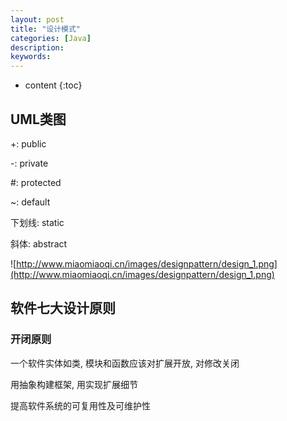 ```yaml
---
layout: post
title: "设计模式"
categories: [Java]
description:
keywords:
---
```


* content
{:toc}


## UML类图

+: public

-: private

#: protected

~: default

下划线: static

斜体: abstract

![http://www.miaomiaoqi.cn/images/designpattern/design_1.png](http://www.miaomiaoqi.cn/images/designpattern/design_1.png)

## 软件七大设计原则

### 开闭原则

一个软件实体如类, 模块和函数应该对扩展开放, 对修改关闭

用抽象构建框架, 用实现扩展细节

提高软件系统的可复用性及可维护性

